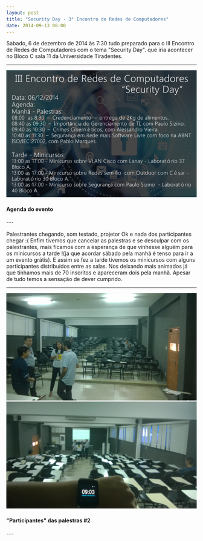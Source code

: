```yaml
---
layout: post
title: "Security Day - 3° Encontro de Redes de Computadores"
date: 2014-09-13 08:00
---
```


<p id="txt-post">
    Sabado, 6 de dezembro de 2014 às 7:30 tudo preparado para o III Encontro de Redes de Computadores com o tema "Security Day". que iria acontecer no Bloco C sala 11 da Universidade Tiradentes.
</p>

---
<img src="/public/img/3-encontro-redes.png" alt="Agenda do evento">
<h4>
    Agenda do evento
</h4>
---


<p id="txt-post">
  Palestrantes chegando, som testado, projetor Ok e nada dos participantes chegar :(
    Enfim tivemos que cancelar as palestras e se desculpar com os palestrantes, mais ficamos com a esperança de que vinhesse alguém para os minicursos a tarde !(já que acordar sábado pela manhã é tenso para ir a um evento grátis). E assim se fez a tarde tivemos os minicursos com alguns participantes distribuídos entre as salas. Nos deixando mais animados já que tínhamos mais de 70 inscritos e apareceram dois pela manhã.
    Apesar de tudo temos a sensação de dever cumprido.
</p>

---
<img src="/public/img/3-encontro-redes-palestras%20(1).jpg" alt="Participantes das palestras">
<img src="/public/img/3-encontro-redes-palestras%20(2).jpg" alt="Participantes das palestras">
<h4>
    "Participantes" das palestras #2
</h4>
---